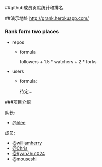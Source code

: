 ##github成员贡献统计和排名

##演示地址
http://grank.herokuapp.com/

### Rank form two places

  * repos
    
    - formula

      followers + 1.5 * watchers + 2 * forks

  * users

    - formula:

      待定...


###项目介绍

队长:
- [@hlee](https://github.com/hlee)

成员:
- [@williamherry](https://github.com/williamherry)
- [@Chris](https://github.com/biorainy)
- [@RyanZhu1024](https://github.com/RyanZhu1024)
- [@mouseshi](https://github.com/mouse-lin)
